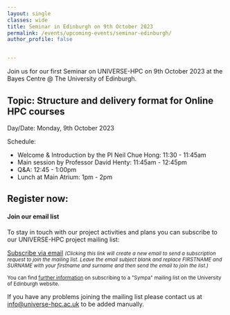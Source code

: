```yaml
---
layout: single
classes: wide
title: Seminar in Edinburgh on 9th October 2023
permalink: /events/upcoming-events/seminar-edinburgh/
author_profile: false


---
```

Join us for our first Seminar on UNIVERSE-HPC on 9th October 2023 at the Bayes Centre @ The University of Edinburgh.

## Topic: Structure and delivery format for Online HPC courses
Day/Date: Monday, 9th October 2023

Schedule: 
- Welcome & Introduction by the PI Neil Chue Hong: 11:30 - 11:45am
- Main session by Professor David Henty: 11:45am - 12:45pm
- Q&A: 12:45 - 1:00pm
- Lunch at Main Atrium: 1pm - 2pm

## Register now: 


#### Join our email list

To stay in touch with our project activities and plans you can subscribe to our
UNIVERSE-HPC project mailing list:

<a
href="mailto:sympa@mlist.is.ed.ac.uk?body=SUBSCRIBE%20universe-hpc%20FIRSTNAME%20SURNAME%20%0A%0AQUIT%0A%0A">Subscribe
via email</a> <small>_(Clicking this link will create a new email to send a
subscription request to join the mailing list. Leave the email subject blank
and replace FIRSTNAME and SURNAME with your firstname and surname and then send
the email to join the list.)_</small>

<small>You can find [further
information](https://www.ed.ac.uk/information-services/computing/comms-and-collab/email/lists/sympa/subscribe)
on subscribing to a "Sympa" mailing list on the University of Edinburgh
website.</small>

If you have any problems joining the mailing list please contact us at
[info@universe-hpc.ac.uk](mailto:info@universe-hpc.ac.uk) to be added manually.
